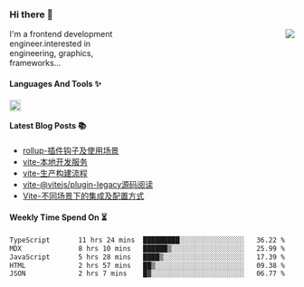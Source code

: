 <!--
**zhaohuanyuu/zhaohuanyuu** is a ✨ _special_ ✨ repository because its `README.md` (this file) appears on your GitHub profile.
-->

### Hi there 👋

<picture>
  <source media="(prefers-color-scheme: dark)" srcset="https://github-readme-stats.vercel.app/api?username=zhaohuanyuu&count_private=true&show_icons=true&theme=city_lights&hide_title=true">
  <img align="right" src="https://github-readme-stats.vercel.app/api?username=zhaohuanyuu&count_private=true&show_icons=true&hide_title=true">
</picture>

<p align="left" style="width:40%">I'm a frontend development engineer.interested in engineering, graphics, frameworks...</p>

#### Languages And Tools ✨

<img align="left" height="20" src="https://skillicons.dev/icons?i=js,ts,nodejs,rust,react,vue,svelte,gatsby,graphql,nestjs" />

</br>

#### Latest Blog Posts 📚
<!-- BLOG-POST-LIST:START -->
- [rollup-插件钩子及使用场景](https://auu.zone/post/rollup-plugin)
- [vite-本地开发服务](https://auu.zone/post/vite-server)
- [vite-生产构建流程](https://auu.zone/post/vite-build)
- [vite-@vitejs/plugin-legacy源码阅读](https://auu.zone/post/vite-legacy)
- [Vite-不同场景下的集成及配置方式](https://auu.zone/post/vite-integrations)
<!-- BLOG-POST-LIST:END -->

#### Weekly Time Spend On ⏳
<!--START_SECTION:waka-->

```txt
TypeScript       11 hrs 24 mins  █████████░░░░░░░░░░░░░░░░   36.22 %
MDX              8 hrs 10 mins   ██████▒░░░░░░░░░░░░░░░░░░   25.99 %
JavaScript       5 hrs 28 mins   ████▒░░░░░░░░░░░░░░░░░░░░   17.39 %
HTML             2 hrs 57 mins   ██▒░░░░░░░░░░░░░░░░░░░░░░   09.38 %
JSON             2 hrs 7 mins    █▓░░░░░░░░░░░░░░░░░░░░░░░   06.77 %
```

<!--END_SECTION:waka-->
